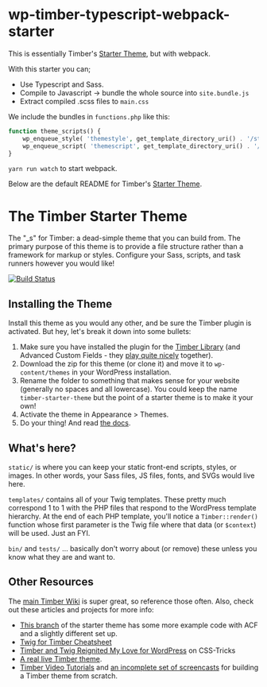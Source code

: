 # wp-timber-typescript-webpack-starter

This is essentially Timber's [Starter Theme](https://github.com/timber/starter-theme), but with webpack.

With this starter you can;

* Use Typescript and Sass.
* Compile to Javascript -> bundle the whole source into `site.bundle.js`
* Extract compiled .scss files to `main.css`

We include the bundles in `functions.php` like this:

```php
function theme_scripts() {
	wp_enqueue_style( 'themestyle', get_template_directory_uri() . '/static/main.css' );
	wp_enqueue_script( 'themescript', get_template_directory_uri() . '/static/site.bundle.js', array(), true );
}
```

`yarn run watch` to start webpack.

Below are the default README for Timber's [Starter Theme](https://github.com/timber/starter-theme).

# The Timber Starter Theme

The "\_s" for Timber: a dead-simple theme that you can build from. The primary purpose of this theme is to provide a file structure rather than a framework for markup or styles. Configure your Sass, scripts, and task runners however you would like!

[![Build Status](https://travis-ci.org/timber/starter-theme.svg)](https://travis-ci.org/timber/starter-theme)

## Installing the Theme

Install this theme as you would any other, and be sure the Timber plugin is activated. But hey, let's break it down into some bullets:

1.  Make sure you have installed the plugin for the [Timber Library](https://wordpress.org/plugins/timber-library/) (and Advanced Custom Fields - they [play quite nicely](https://timber.github.io/docs/guides/acf-cookbook/#nav) together).
2.  Download the zip for this theme (or clone it) and move it to `wp-content/themes` in your WordPress installation.
3.  Rename the folder to something that makes sense for your website (generally no spaces and all lowercase). You could keep the name `timber-starter-theme` but the point of a starter theme is to make it your own!
4.  Activate the theme in Appearance > Themes.
5.  Do your thing! And read [the docs](https://github.com/jarednova/timber/wiki).

## What's here?

`static/` is where you can keep your static front-end scripts, styles, or images. In other words, your Sass files, JS files, fonts, and SVGs would live here.

`templates/` contains all of your Twig templates. These pretty much correspond 1 to 1 with the PHP files that respond to the WordPress template hierarchy. At the end of each PHP template, you'll notice a `Timber::render()` function whose first parameter is the Twig file where that data (or `$context`) will be used. Just an FYI.

`bin/` and `tests/` ... basically don't worry about (or remove) these unless you know what they are and want to.

## Other Resources

The [main Timber Wiki](https://github.com/jarednova/timber/wiki) is super great, so reference those often. Also, check out these articles and projects for more info:

* [This branch](https://github.com/laras126/timber-starter-theme/tree/tackle-box) of the starter theme has some more example code with ACF and a slightly different set up.
* [Twig for Timber Cheatsheet](http://notlaura.com/the-twig-for-timber-cheatsheet/)
* [Timber and Twig Reignited My Love for WordPress](https://css-tricks.com/timber-and-twig-reignited-my-love-for-wordpress/) on CSS-Tricks
* [A real live Timber theme](https://github.com/laras126/yuling-theme).
* [Timber Video Tutorials](http://timber.github.io/timber/#video-tutorials) and [an incomplete set of screencasts](https://www.youtube.com/playlist?list=PLuIlodXmVQ6pkqWyR6mtQ5gQZ6BrnuFx-) for building a Timber theme from scratch.
